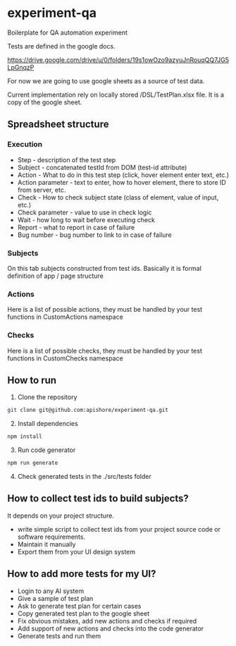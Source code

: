 # experiment-qa

Boilerplate for QA automation experiment

Tests are defined in the google docs.

https://drive.google.com/drive/u/0/folders/19s1owOzo9azyuJnRouqQQ7JG5LpGnqzP

For now we are going to use google sheets as a source of test data.

Current implementation rely on locally stored /DSL/TestPlan.xlsx file. It is a copy of the google sheet.

## Spreadsheet structure

### Execution

- Step - description of the test step
- Subject - concatenated testId from DOM (test-id attribute)
- Action - What to do in this test step (click, hover element enter text, etc.)
- Action parameter - text to enter, how to hover element, there to store ID from server, etc.
- Check - How to check subject state (class of element, value of input, etc.)
- Check parameter - value to use in check logic
- Wait - how long to wait before executing check
- Report - what to report in case of failure
- Bug number - bug number to link to in case of failure

### Subjects

On this tab subjects constructed from test ids.
Basically it is formal definition of app / page structure

### Actions

Here is a list of possible actions,
they must be handled by your test functions in CustomActions namespace

### Checks

Here is a list of possible checks,
they must be handled by your test functions in CustomChecks namespace

## How to run

1. Clone the repository

```bash
git clone git@github.com:apishore/experiment-qa.git
```

2. Install dependencies

```bash
npm install
```

3. Run code generator

```bash
npm run generate
```

4. Check generated tests in the ./src/tests folder

## How to collect test ids to build subjects?

It depends on your project structure.

- write simple script to collect test ids from
  your project source code or software requirements.
- Maintain it manually
- Export them from your UI design system

## How to add more tests for my UI?

- Login to any AI system
- Give a sample of test plan
- Ask to generate test plan for certain cases
- Copy generated test plan to the google sheet
- Fix obvious mistakes, add new actions and checks if required
- Add support of new actions and checks into the code generator
- Generate tests and run them
